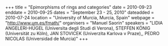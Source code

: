+++
title = "Epimorphisms of rings and categories"
date = 2010-09-23
enddate = 2010-09-25
dates = "September 23 - 25, 2010"
dateadded = 2010-07-24
location = "University of Murcia, Murcia, Spain"
webpage = "http://www.um.es/fmath/"
organisers = "Manuel Saorin"
speakers = "LIDIA ANGELERI-HÜGEL (Universita degli Studi di Verona), STEFFEN KÖNIG (Universität zu Köln), JAN STOVICEK (Univerzita Karlova v Praze),, PEDRO NICOLAS (Universidad de Murcia)"
+++
